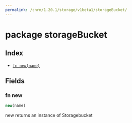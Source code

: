 ```yaml
---
permalink: /cnrm/1.20.1/storage/v1beta1/storageBucket/
---
```


# package storageBucket



## Index

* [`fn new(name)`](#fn-new)

## Fields

### fn new

```ts
new(name)
```

new returns an instance of Storagebucket